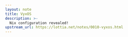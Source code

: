 ```yaml
---
layout: note
title: VyxOS
description: >-
  Nix configuration revealed!
upstream_url: https://lottia.net/notes/0010-vyxos.html
---
```

